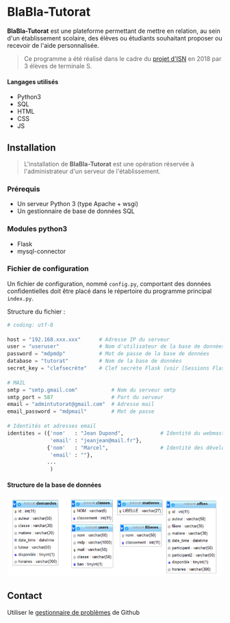 # BlaBla-Tutorat
**BlaBla-Tutorat** est une plateforme permettant de mettre en relation, au sein d'un établissement scolaire, des élèves ou étudiants souhaitant proposer ou recevoir de l'aide personnalisée.

> Ce programme a été réalisé dans le cadre du [projet d'ISN](http://info.blaisepascal.fr/blabla-tutorat) en 2018 par 3 élèves de terminale S.

#### Langages utilisés
* Python3
* SQL
* HTML
* CSS
* JS


## Installation
> L'installation de **BlaBla-Tutorat** est une opération réservée à l'administrateur d'un serveur de l'établissement.

### Prérequis
* Un serveur Python 3 (type Apache + wsgi)
* Un gestionnaire de base de données SQL

### Modules python3
* Flask
* mysql-connector

### Fichier de configuration
Un fichier de configuration, nommé `config.py`, comportant des données confidentielles doit être placé dans le répertoire du programme principal `index.py`.

Structure du fichier :
``` python
# coding: utf-8

host = "192.168.xxx.xxx"      # Adresse IP du serveur
user = "useruser"             # Nom d'utilisateur de la base de données
password = "mdpmdp"           # Mot de passe de la base de données
database = "tutorat"          # Nom de la base de données
secret_key = "clefsecrète"    # Clef secrète Flask (voir [Sessions Flask](http://flask.pocoo.org/docs/1.0/quickstart/#sessions))

# MAIL
smtp = "smtp.gmail.com"           # Nom du serveur smtp
smtp_port = 587                   # Port du serveur
email = "admintutorat@gmail.com"  # Adresse mail
email_password = "mdpmail"        # Mot de passe

# Identités et adresses email
identites = ({'nom'   : "Jean Dupond",            # Identité du webmaster
              'email' : "jeanjean@mail.fr"},
             {'nom'   : "Marcel",                 # Identité des développeurs
              'email' : ""},
             ...
              )
```


#### Structure de la base de données
![Structure de la base de données](/images/Struct_Bdd.png)

## Contact
Utiliser le [gestionnaire de problèmes](https://github.com/BlaBlaTutorat/Tutorat/issues) de Github
